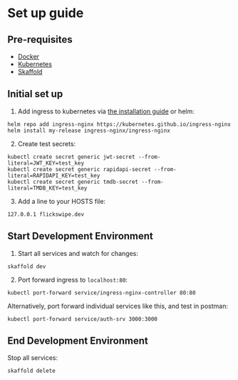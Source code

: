 # Set up guide

## Pre-requisites

- [Docker](https://www.docker.com/)
- [Kubernetes](https://kubernetes.io/)
- [Skaffold](https://skaffold.dev/docs/install/)

## Initial set up

1. Add ingress to kubernetes via [the installation guide](https://kubernetes.github.io/ingress-nginx/deploy/) or helm:

```shell
helm repo add ingress-nginx https://kubernetes.github.io/ingress-nginx
helm install my-release ingress-nginx/ingress-nginx
```

2. Create test secrets:

```shell
kubectl create secret generic jwt-secret --from-literal=JWT_KEY=test_key
kubectl create secret generic rapidapi-secret --from-literal=RAPIDAPI_KEY=test_key
kubectl create secret generic tmdb-secret --from-literal=TMDB_KEY=test_key
```

3. Add a line to your HOSTS file:

```text
127.0.0.1 flickswipe.dev
```

## Start Development Environment

1. Start all services and watch for changes:

```shell
skaffold dev
```

2. Port forward ingress to `localhost:80`:

```shell
kubectl port-forward service/ingress-nginx-controller 80:80
```

Alternatively, port forward individual services like this, and test in postman:

```shell
kubectl port-forward service/auth-srv 3000:3000
```

## End Development Environment

Stop all services:

```shell
skaffold delete
```
